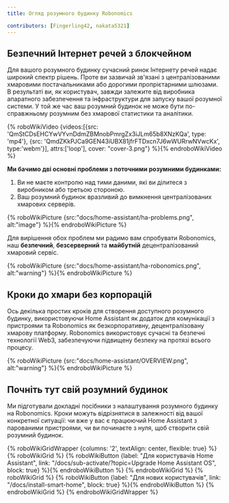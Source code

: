 ```yaml
---
title: Огляд розумного будинку Robonomics

contributors: [Fingerling42, nakata5321]
---
```


## Безпечний Інтернет речей з блокчейном

Для вашого розумного будинку сучасний ринок Інтернету речей надає широкий спектр рішень. Проте ви зазвичай зв'язані з централізованими хмаровими постачальниками або дорогими пропрієтарними шлюзами. В результаті ви, як користувач, завжди залежите від виробника апаратного забезпечення та інфраструктури для запуску вашої розумної системи. У той же час ваш розумний будинок не може бути по-справжньому розумним без хмарової статистики та аналітики.

{% roboWikiVideo {videos:[{src: 'QmStCDsEHCYwVYvnDdmZBMnobPmrgZx3iJLm65b8XNzKQa', type: 'mp4'}, {src: 'QmdZKkPJCa9GEN43iUBX81jfrFTDxcn7J6wWURrwNVwcKx', type:'webm'}], attrs:['loop'], cover: "cover-3.png"} %}{% endroboWikiVideo %}

**Ми бачимо дві основні проблеми з поточними розумними будинками:**

1. Ви не маєте контролю над тими даними, які ви ділитеся з виробником або третьою стороною.
2. Ваш розумний будинок вразливий до вимкнення централізованих хмарових серверів.

{% roboWikiPicture {src:"docs/home-assistant/ha-problems.png", alt:"image"} %}{% endroboWikiPicture %}

Для вирішення обох проблем ми радимо вам спробувати Robonomics, наш **безпечний**, **безсерверний** та **майбутній** децентралізований хмаровий сервіс.

{% roboWikiPicture {src:"docs/home-assistant/ha-robonomics.png", alt:"warning"} %}{% endroboWikiPicture %}

## Кроки до хмари без корпорацій

Ось декілька простих кроків для створення доступного розумного будинку, використовуючи Home Assistant як додаток для комунікації з пристроями та Robonomics як безкорпоративну, децентралізовану хмарову платформу. Robonomics використовує сучасні та безпечні технології Web3, забезпечуючи підвищену безпеку на протязі всього процесу.

{% roboWikiPicture {src:"docs/home-assistant/OVERVIEW.png", alt:"warning"} %}{% endroboWikiPicture %}

## Почніть тут свій розумний будинок

Ми підготували докладні посібники з налаштування розумного будинку на Robonomics. Кроки можуть відрізнятися в залежності від вашої конкретної ситуації: чи вже у вас є працюючий Home Assistant з парованими пристроями, чи ви починаєте з нуля, щоб створити свій розумний будинок.

{% roboWikiGridWrapper {columns: '2', textAlign: center, flexible: true} %}
	{% roboWikiGrid %} 	{% roboWikiButton {label: "Для користувачів Home Assistant", link: "/docs/sub-activate/?topic=Upgrade Home Assistant OS", block: true} %}{% endroboWikiButton %} {% endroboWikiGrid %}
	{% roboWikiGrid %} 	{% roboWikiButton {label: "Для нових користувачів", link: "/docs/install-smart-home", block: true} %}{% endroboWikiButton %} {% endroboWikiGrid %}
{% endroboWikiGridWrapper %}